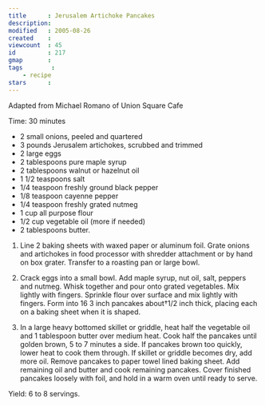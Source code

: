 ```yaml
---
title      : Jerusalem Artichoke Pancakes
description: 
modified   : 2005-08-26
created    : 
viewcount  : 45
id         : 217
gmap       : 
tags        :
    - recipe
stars      : 
---
```


 Adapted from Michael Romano of Union Square Cafe

 Time: 30 minutes
* 2 small onions, peeled and quartered 
* 3 pounds Jerusalem artichokes, scrubbed and trimmed 
* 2 large eggs 
* 2 tablespoons pure maple syrup 
* 2 tablespoons walnut or hazelnut oil 
* 1 1/2 teaspoons salt 
* 1/4 teaspoon freshly ground black pepper 
* 1/8 teaspoon cayenne pepper 
* 1/4 teaspoon freshly grated nutmeg 
* 1 cup all purpose flour 
* 1/2 cup vegetable oil (more if needed) 
* 2 tablespoons butter.

1. Line 2 baking sheets with waxed paper or aluminum foil. Grate onions and artichokes in food processor with shredder attachment or by hand on box grater. Transfer to a roasting pan or large bowl.

2. Crack eggs into a small bowl. Add maple syrup, nut oil, salt, peppers and nutmeg. Whisk together and pour onto grated vegetables. Mix lightly with fingers. Sprinkle flour over surface and mix lightly with fingers. Form into 16 3 inch pancakes about†1/2 inch thick, placing each on a baking sheet when it is shaped.

3. In a large heavy bottomed skillet or griddle, heat half the vegetable oil and 1 tablespoon butter over medium heat. Cook half the pancakes until golden brown, 5 to 7 minutes a side. If pancakes brown too quickly, lower heat to cook them through. If skillet or griddle becomes dry, add more oil. Remove pancakes to paper towel lined baking sheet. Add remaining oil and butter and cook remaining pancakes. Cover finished pancakes loosely with foil, and hold in a warm oven until ready to serve.

Yield: 6 to 8 servings.


